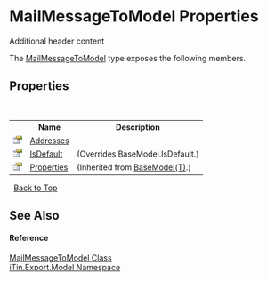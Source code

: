# MailMessageToModel Properties
Additional header content 

The <a href="6d39b2da-0d08-f521-02d8-1971b61d5a81">MailMessageToModel</a> type exposes the following members.


## Properties
&nbsp;<table><tr><th></th><th>Name</th><th>Description</th></tr><tr><td>![Public property](media/pubproperty.gif "Public property")</td><td><a href="f88d96c2-2668-41d9-c1cb-e14c24da203c">Addresses</a></td><td /></tr><tr><td>![Public property](media/pubproperty.gif "Public property")</td><td><a href="1d4ce230-c12c-37d2-5f47-4bd4368aded2">IsDefault</a></td><td> (Overrides BaseModel.IsDefault.)</td></tr><tr><td>![Public property](media/pubproperty.gif "Public property")</td><td><a href="7e88785e-5670-4515-defa-d3f60ae16111">Properties</a></td><td> (Inherited from <a href="6632f561-4175-f1f2-939c-ac8b10159529">BaseModel(T)</a>.)</td></tr></table>&nbsp;
<a href="#mailmessagetomodel-properties">Back to Top</a>

## See Also


#### Reference
<a href="6d39b2da-0d08-f521-02d8-1971b61d5a81">MailMessageToModel Class</a><br /><a href="ef57ffcc-e95e-b212-5a46-9aa6f5a3511f">iTin.Export.Model Namespace</a><br />